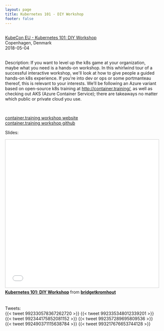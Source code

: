 ```yaml
---
layout: page
title: Kubernetes 101 - DIY Workshop
footer: false
---
```


<br>
<div class="views-field views-field-nothing">        <span class="field-content views-field-field-details"><a href="https://kccnceu18.sched.com/event/Dqul">KubeCon EU - Kubernetes 101: DIY Workshop</a><br>Copenhagen, Denmark<br><span class="date-display-start">2018-05-04</span></span></div>

<br>

Description: If you want to level up the k8s game at your organization, maybe what you need is a hands-on workshop. In this whirlwind tour of a successful interactive workshop, we'll look at how to give people a guided hands-on k8s experience. If you're into dev or ops or some portmanteau thereof, this is relevant to your interests. We’ll be following an Azure variant based on open-source k8s training at http://container.training/, as well as checking out AKS (Azure Container Service); there are takeaways no matter which public or private cloud you use.

<br>

<a href="http://container.training">container.training workshop website</a>
<br>
<a href="https://github.com/jpetazzo/container.training/">container.training workshop github</a>
<br>

Slides:
<br>
<iframe src="//www.slideshare.net/slideshow/embed_code/key/tqolO29yujr1Py" width="595" height="485" frameborder="0" marginwidth="0" marginheight="0" scrolling="no" style="border:1px solid #CCC; border-width:1px; margin-bottom:5px; max-width: 100%;" allowfullscreen> </iframe> <div style="margin-bottom:5px"> <strong> <a href="//www.slideshare.net/bridgetkromhout/kubernetes-101-diy-workshop" title="Kubernetes 101: DIY Workshop" target="_blank">Kubernetes 101: DIY Workshop</a> </strong> from <strong><a href="https://www.slideshare.net/bridgetkromhout" target="_blank">bridgetkromhout</a></strong> </div>

<br>

Tweets:
<br>
{{< tweet 992330578367262720 >}}
{{< tweet 992335348012339201 >}}
{{< tweet 992344175852081152 >}}
{{< tweet 992357289695809536 >}}
{{< tweet 992490371115638784 >}}
{{< tweet 993217676653744128 >}}
